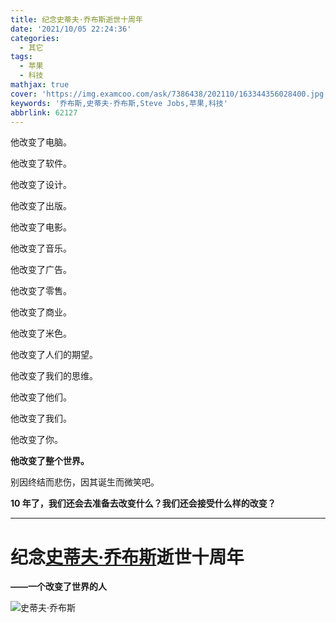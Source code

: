```yaml
---
title: 纪念史蒂夫·乔布斯逝世十周年
date: '2021/10/05 22:24:36'
categories:
  - 其它
tags:
  - 苹果
  - 科技
mathjax: true
cover: 'https://img.examcoo.com/ask/7386438/202110/163344356028400.jpg'
keywords: '乔布斯,史蒂夫·乔布斯,Steve Jobs,苹果,科技'
abbrlink: 62127
---
```

他改变了电脑。

他改变了软件。

他改变了设计。

他改变了出版。

他改变了电影。

他改变了音乐。

他改变了广告。

他改变了零售。

他改变了商业。

他改变了米色。

他改变了人们的期望。

他改变了我们的思维。

他改变了他们。

他改变了我们。

他改变了你。

**他改变了整个世界。**

别因终结而悲伤，因其诞生而微笑吧。

**10 年了，我们还会去准备去改变什么？我们还会接受什么样的改变？**

------------

# **纪念[史蒂夫·乔布斯](https://baike.baidu.com/item/%E5%8F%B2%E8%92%82%E5%A4%AB%C2%B7%E4%B9%94%E5%B8%83%E6%96%AF/85300?fromtitle=%E4%B9%94%E5%B8%83%E6%96%AF&fromid=4694726&fr=aladdin)逝世十周年**
**——一个改变了世界的人**

![史蒂夫·乔布斯](https://img.examcoo.com/ask/7386438/202110/163344356028400.jpg)